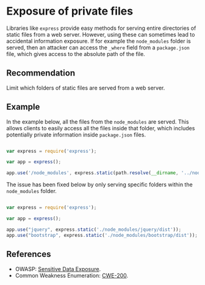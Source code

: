 # Exposure of private files
Libraries like `express` provide easy methods for serving entire directories of static files from a web server. However, using these can sometimes lead to accidental information exposure. If for example the `node_modules` folder is served, then an attacker can access the `_where` field from a `package.json` file, which gives access to the absolute path of the file.


## Recommendation
Limit which folders of static files are served from a web server.


## Example
In the example below, all the files from the `node_modules` are served. This allows clients to easily access all the files inside that folder, which includes potentially private information inside `package.json` files.


```javascript

var express = require('express');

var app = express();

app.use('/node_modules', express.static(path.resolve(__dirname, '../node_modules')));
```
The issue has been fixed below by only serving specific folders within the `node_modules` folder.


```javascript

var express = require('express');

var app = express();

app.use("jquery", express.static('./node_modules/jquery/dist'));
app.use("bootstrap", express.static('./node_modules/bootstrap/dist'));
```

## References
* OWASP: [Sensitive Data Exposure](https://www.owasp.org/index.php/Top_10-2017_A3-Sensitive_Data_Exposure).
* Common Weakness Enumeration: [CWE-200](https://cwe.mitre.org/data/definitions/200.html).
